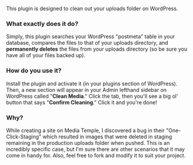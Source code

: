 This plugin is designed to clean out your uploads folder on WordPress.

### What exactly does it do?
Simply, this plugin searches your WordPress "postmeta" table in your database, compares the files to that of your uploads directory, and **permanently deletes** the files from your uploads directory (so be sure you have all of your files backed up).

### How do you use it?
Install the plugin and activate it (in your plugins section of WordPress). Then, a new section will appear in your Admin lefthand sidebar on WordPress called "**Clean Media**." Click the tab, then you'll see a big ol' button that says "**Confirm Cleaning**." Click it and you're done!

### Why?
While creating a site on Media Temple, I discovered a bug in their "One-Click-Staging" which resulted in images that were deleted in staging remaining in the production uploads folder when pushed. This is an incredibly specific case, but I'm sure there are other scenarios that it may come in handy for. Also, feel free to fork and modify it to suit your project.